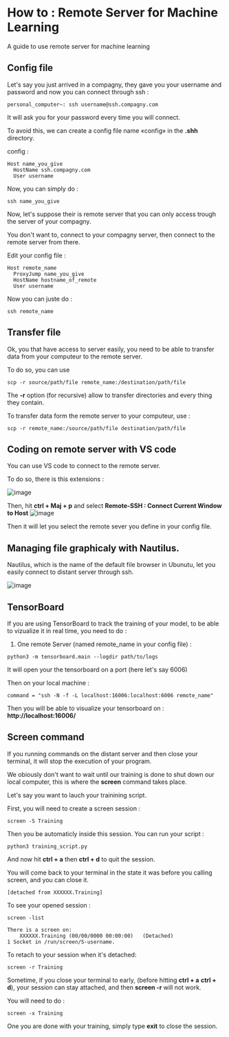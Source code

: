 # How to : Remote Server for Machine Learning
A guide to use remote server for machine learning


## Config file
Let's say you just arrived in a compagny, they gave you your username and password and now 
you can connect through ssh : 

```console
personal_computer~: ssh username@ssh.compagny.com
```

It will ask you for your password every time you will connect. 

To avoid this, we can create a config file name «config» in the __.shh__ directory.

config : 
```
Host name_you_give
  HostName ssh.compagny.com
  User username

```
Now, you can simply do : 

```
ssh name_you_give
```
Now, let's suppose their is remote server that you can only access trough the server of your 
compagny. 

You don't want to, connect to your compagny server, then connect to the remote server from there. 

Edit your config file : 

```
Host remote_name
  ProxyJump name_you_give
  HostName hostname_of_remote
  User username
```

Now you can juste do : 

```
ssh remote_name
```

## Transfer file 

Ok, you that have access to server easily, you need to be able to transfer data from your computeur 
to the remote server.

To do so, you can use 
```
scp -r source/path/file remote_name:/destination/path/file 
```
The __-r__ option (for recursive) allow to transfer directories and every thing they contain. 

To transfer data form the remote server to your computeur, use : 
```
scp -r remote_name:/source/path/file destination/path/file
```

## Coding on remote server with VS code 

You can use VS code to connect to the remote server. 

To do so, there is this extensions : 

![image](https://user-images.githubusercontent.com/90333559/235730760-e2bdfe51-aafd-4a39-aead-0948077952a5.png)

Then, hit __ctrl + Maj + p__ and select __Remote-SSH : Connect Current Window to Host__
![image](https://user-images.githubusercontent.com/90333559/235734416-a6aa8771-f7ee-4442-96ec-cf0e2fecafed.png)



Then it will let you select the remote sever you define in your config file. 

## Managing file graphicaly with Nautilus. 

Nautilus, which is the name of the default file browser in Ubunutu, let you easily connect to distant server through ssh.

![image](https://user-images.githubusercontent.com/90333559/235733988-ef1de286-1705-4fa1-b67f-c8ccaa7e3c6d.png)


## TensorBoard

If you are using TensorBoard to track the training of your model, to be able to vizualize it in real time, you need to do :

1) One remote Server (named remote_name in your config file) : 

```
python3 -m tensorboard.main --logdir path/to/logs
```
It will open your the tensorboard on a port (here let's say 6006)

Then on your local machine : 

```
command = "ssh -N -f -L localhost:16006:localhost:6006 remote_name"
```
Then you will be able to visualize your tensorboard on : __http://localhost:16006/__

## Screen command 

If you running commands on the distant server and then close your terminal, it will stop the execution of your program. 

We obiously don't want to wait until our training is done to shut down our local computer, this is where the __screen__ command takes place. 

Let's say you want to lauch your trainining script. 

First, you will need to create a screen session : 

```
screen -S Training
```

Then you be automaticly inside this session. You can run your script : 

```
python3 training_script.py 
```

And now hit __ctrl + a__ then __ctrl + d__ to quit the session. 

You will come back to your terminal in the state it was before you calling screen, and you can close it. 

```
[detached from XXXXXX.Training]
```

To see your opened session : 

```
screen -list 
```
```
There is a screen on:
	XXXXXX.Training	(00/00/0000 00:00:00)	(Detached)
1 Socket in /run/screen/S-username.
```

To retach to your session when it's detached: 
```
screen -r Training 
```
Sometime, if you close your terminal to early, (before hitting __ctrl + a__ __ctrl + d__), your session can stay attached, and then
__screen -r__ will not work. 

You will need to do :

```
screen -x Training
```

One you are done with your training, simply type __exit__ to close the session. 

